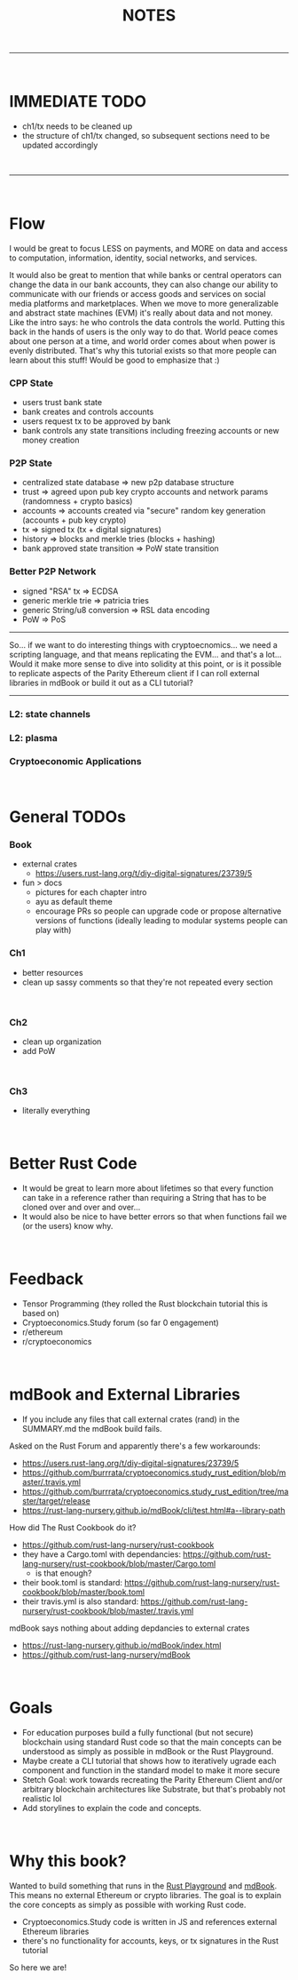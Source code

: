 <h1 align="center">
    NOTES
</h1>
<br>
<hr>
<br>

# IMMEDIATE TODO
- ch1/tx needs to be cleaned up
- the structure of ch1/tx changed, so subsequent sections need to be updated accordingly

<br>
<hr>
<br>

# Flow

I would be great to focus LESS on payments, and MORE on data and access to computation, information, identity, social networks, and services.

It would also be great to mention that while banks or central operators can change the data in our bank accounts, they can also change our ability to communicate with our friends or access goods and services on social media platforms and marketplaces. When we move to more generalizable and abstract state machines (EVM) it's really about data and not money. Like the intro says: he who controls the data controls the world. Putting this back in the hands of users is the only way to do that. World peace comes about one person at a time, and world order comes about when power is evenly distributed. That's why this tutorial exists so that more people can learn about this stuff! Would be good to emphasize that :)

### CPP State
- users trust bank state
- bank creates and controls accounts
- users request tx to be approved by bank
- bank controls any state transitions including freezing accounts or new money creation

### P2P State
- centralized state database => new p2p database structure
- trust => agreed upon pub key crypto accounts and network params (randomness + crypto basics)
- accounts => accounts created via "secure" random key generation (accounts + pub key crypto)
- tx => signed tx (tx + digital signatures)
- history => blocks and merkle tries (blocks + hashing)
- bank approved state transition => PoW state transition 

### Better P2P Network
- signed "RSA" tx => ECDSA
- generic merkle trie => patricia tries
- generic String/u8 conversion => RSL data encoding
- PoW => PoS

<hr>

So... if we want to do interesting things with cryptoecnomics... we need a scripting language, and that means replicating the EVM... and that's a lot... Would it make more sense to dive into solidity at this point, or is it possible to replicate aspects of the Parity Ethereum client if I can roll external libraries in mdBook or build it out as a CLI tutorial?

<hr>

### L2: state channels

### L2: plasma

### Cryptoeconomic Applications

<br>

# General TODOs

### Book
- external crates
    - https://users.rust-lang.org/t/diy-digital-signatures/23739/5
- fun > docs
    - pictures for each chapter intro
    - ayu as default theme
    - encourage PRs so people can upgrade code or propose alternative versions of functions (ideally leading to modular systems people can play with)

### Ch1
- better resources
- clean up sassy comments so that they're not repeated every section

<br>

### Ch2
- clean up organization
- add PoW

<br>

### Ch3
- literally everything

<br>

# Better Rust Code
- It would be great to learn more about lifetimes so that every function can take in a reference rather than requiring a String that has to be cloned over and over and over...
- It would also be nice to have better errors so that when functions fail we (or the users) know why.

<br>

# Feedback
- Tensor Programming (they rolled the Rust blockchain tutorial this is based on)
- Cryptoeconomics.Study forum (so far 0 engagement)
- r/ethereum
- r/cryptoeconomics


<br>

# mdBook and External Libraries
- If you include any files that call external crates (rand) in the SUMMARY.md the mdBook build fails.

Asked on the Rust Forum and apparently there's a few workarounds:
- https://users.rust-lang.org/t/diy-digital-signatures/23739/5
- https://github.com/burrrata/cryptoeconomics.study_rust_edition/blob/master/.travis.yml
- https://github.com/burrrata/cryptoeconomics.study_rust_edition/tree/master/target/release
- https://rust-lang-nursery.github.io/mdBook/cli/test.html#a--library-path

How did The Rust Cookbook do it?
- https://github.com/rust-lang-nursery/rust-cookbook
- they have a Cargo.toml with dependancies: https://github.com/rust-lang-nursery/rust-cookbook/blob/master/Cargo.toml
  - is that enough?
- their book.toml is standard: https://github.com/rust-lang-nursery/rust-cookbook/blob/master/book.toml
- their travis.yml is also standard: https://github.com/rust-lang-nursery/rust-cookbook/blob/master/.travis.yml

mdBook says nothing about adding depdancies to external crates
- https://rust-lang-nursery.github.io/mdBook/index.html
- https://github.com/rust-lang-nursery/mdBook

<br>

# Goals
- For education purposes build a fully functional (but not secure) blockchain using standard Rust code so that the main concepts can be understood as simply as possible in mdBook or the Rust Playground.
- Maybe create a CLI tutorial that shows how to iteratively ugrade each component and function in the standard model to make it more secure
- Stetch Goal: work towards recreating the Parity Ethereum Client and/or arbitrary blockchain architectures like Substrate, but that's probably not realistic lol
- Add storylines to explain the code and concepts.

<br>

# Why this book?

Wanted to build something that runs in the [Rust Playground](https://play.rust-lang.org) and [mdBook](https://rust-lang-nursery.github.io/mdBook/index.html). This means no external Ethereum or crypto libraries. The goal is to explain the core concepts as simply as possible with working Rust code.
- Cryptoeconomics.Study code is written in JS and references external Ethereum libraries
- there's no functionality for accounts, keys, or tx signatures in the Rust tutorial

So here we are!
